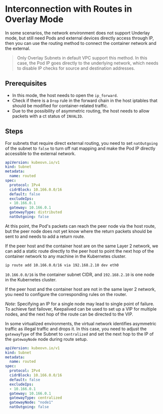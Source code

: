 # Interconnection with Routes in Overlay Mode

In some scenarios, the network environment does not support Underlay mode,
but still need Pods and external devices directly access through IP,
then you can use the routing method to connect the container network and the external.

> Only Overlay Subnets in default VPC support this method. In this case, the Pod IP goes directly to the underlying network,
> which needs to disable IP checks for source and destination addresses.

## Prerequisites

- In this mode, the host needs to open the `ip_forward`.
- Check if there is a `Drop` rule in the forward chain in the host iptables that should be modified for container-related traffic.
- Due to the possibility of asymmetric routing, the host needs to allow packets with a ct status of `INVALID`.

## Steps

For subnets that require direct external routing, you need to set `natOutgoing` of the subnet to `false`
to turn off nat mapping and make the Pod IP directly accessible to the external network.

```yaml
apiVersion: kubeovn.io/v1
kind: Subnet
metadata:
  name: routed
spec:
  protocol: IPv4
  cidrBlock: 10.166.0.0/16
  default: false
  excludeIps:
  - 10.166.0.1
  gateway: 10.166.0.1
  gatewayType: distributed
  natOutgoing: false
```

At this point, the Pod's packets can reach the peer node via the host route,
but the peer node does not yet know where the return packets should be sent to and needs to add a return route.

If the peer host and the container host are on the same Layer 2 network,
we can add a static route directly to the peer host to point the next hop of the container network to any machine in the Kubernetes cluster.

```bash
ip route add 10.166.0.0/16 via 192.168.2.10 dev eth0
```

`10.166.0.0/16` is the container subnet CIDR, and `192.168.2.10` is one node in the Kubernetes cluster.

If the peer host and the container host are not in the same layer 2 network, you need to configure the corresponding rules on the router.

*Note*: Specifying an IP for a single node may lead to single point of failure. To achieve fast failover, Keepalived can be used to set up a VIP for multiple nodes, and the next hop of the route can be directed to the VIP.

In some virtualized environments, the virtual network identifies asymmetric traffic as illegal traffic and drops it.
In this case, you need to adjust the `gatewayType` of the Subnet to `centralized` and set the next hop to the IP of the `gatewayNode` node during route setup.

```yaml
apiVersion: kubeovn.io/v1
kind: Subnet
metadata:
  name: routed
spec:
  protocol: IPv4
  cidrBlock: 10.166.0.0/16
  default: false
  excludeIps:
  - 10.166.0.1
  gateway: 10.166.0.1
  gatewayType: centralized
  gatewayNode: "node1"
  natOutgoing: false
```
